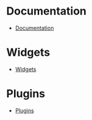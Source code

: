 
# Documentation

- [Documentation]({{site.baseurl}}/{{site.help}}/{{page.lang}})

# Widgets

- [Widgets]({{site.baseurl}}/{{site.widget}}/{{page.lang}})

# Plugins

- [Plugins]({{site.baseurl}}/plugins/{{page.lang}})